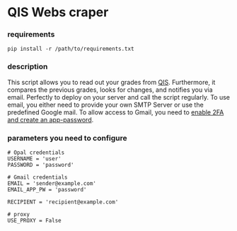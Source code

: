 # QIS Webs craper
### requirements
```
pip install -r /path/to/requirements.txt
```
### description
This script allows you to read out your grades from [QIS](https://qisserver.htwk-leipzig.de/qisserver/rds?state=user&type=0). Furthermore, it compares the previous grades, looks for changes, and notifies you via email. Perfectly to deploy on your server and call the script regularly. To use email, you either need to provide your own SMTP Server or use the predefined Google mail. To allow access to Gmail, you need to [enable 2FA and create an app-password](https://support.google.com/accounts/answer/185833). 

### parameters you need to configure
```
# Opal credentials
USERNAME = 'user'
PASSWORD = 'password'

# Gmail credentials
EMAIL = 'sender@example.com'
EMAIL_APP_PW = 'password'

RECIPIENT = 'recipient@example.com'

# proxy
USE_PROXY = False
```
